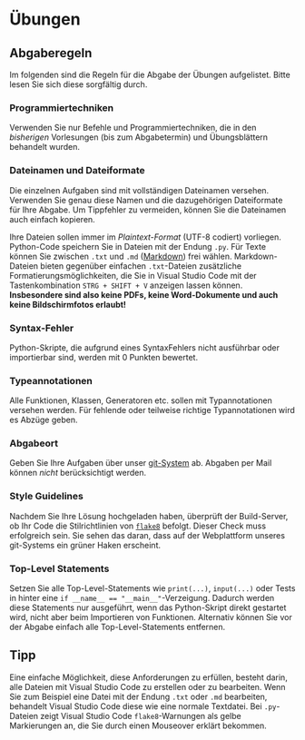 # Übungen

## Abgaberegeln

Im folgenden sind die Regeln für die Abgabe der Übungen aufgelistet. Bitte lesen Sie sich diese sorgfältig durch.

### Programmiertechniken

Verwenden Sie nur Befehle und Programmiertechniken, die in den *bisherigen* Vorlesungen (bis zum Abgabetermin) und Übungsblättern behandelt wurden.

### Dateinamen und Dateiformate

Die einzelnen Aufgaben sind mit vollständigen Dateinamen versehen. Verwenden Sie genau diese Namen und die dazugehörigen Dateiformate für Ihre Abgabe. Um Tippfehler zu vermeiden, können Sie die Dateinamen auch einfach kopieren.

Ihre Dateien sollen immer im *Plaintext-Format* (UTF-8 codiert) vorliegen. Python-Code speichern Sie in Dateien mit der Endung `.py`. Für Texte können Sie zwischen `.txt` und `.md` ([Markdown](https://de.wikipedia.org/wiki/Markdown)) frei wählen. Markdown-Dateien bieten gegenüber einfachen `.txt`-Dateien zusätzliche Formatierungsmöglichkeiten, die Sie in Visual Studio Code mit der Tastenkombination `STRG + SHIFT + V` anzeigen lassen können. **Insbesondere sind also keine PDFs, keine Word-Dokumente und auch keine Bildschirmfotos erlaubt!**


### Syntax-Fehler

Python-Skripte, die aufgrund eines SyntaxFehlers nicht ausführbar oder importierbar sind, werden mit 0 Punkten bewertet.

### Typeannotationen
Alle Funktionen, Klassen, Generatoren etc. sollen mit Typannotationen versehen werden. Für fehlende oder teilweise richtige
Typannotationen wird es Abzüge geben.

### Abgabeort

Geben Sie Ihre Aufgaben über unser [git-System](https://git.laurel.informatik.uni-freiburg.de/) ab. Abgaben per Mail können *nicht* berücksichtigt werden.

### Style Guidelines

Nachdem Sie Ihre Lösung hochgeladen haben, überprüft der Build-Server, ob Ihr Code die Stilrichtlinien von [`flake8`](https://flake8.pycqa.org/en/latest/) befolgt. Dieser Check muss erfolgreich sein. Sie sehen das daran, dass auf der Webplattform unseres git-Systems ein grüner Haken erscheint.

### Top-Level Statements

Setzen Sie alle Top-Level-Statements wie `print(...)`, `input(...)` oder Tests in hinter eine `if __name__ == "__main__"`-Verzeigung. Dadurch werden diese Statements nur ausgeführt, wenn das Python-Skript direkt gestartet wird, nicht aber beim Importieren von Funktionen. Alternativ können Sie vor der Abgabe einfach alle Top-Level-Statements entfernen.

## Tipp

Eine einfache Möglichkeit, diese Anforderungen zu erfüllen, besteht darin, alle Dateien mit Visual Studio Code zu erstellen oder zu bearbeiten. Wenn Sie zum Beispiel eine Datei mit der Endung `.txt` oder `.md` bearbeiten, behandelt Visual Studio Code diese wie eine normale Textdatei. Bei `.py`-Dateien zeigt Visual Studio Code `flake8`-Warnungen als gelbe Markierungen an, die Sie durch einen Mouseover erklärt bekommen.
